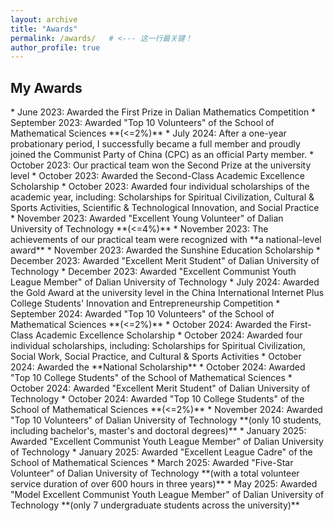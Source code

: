 ```yaml
---
layout: archive
title: "Awards"
permalink: /awards/   # <--- 这一行最关键！
author_profile: true
---
```


<h2>My Awards</h2>
* June 2023: Awarded the First Prize in Dalian Mathematics Competition
* September 2023: Awarded "Top 10 Volunteers" of the School of Mathematical Sciences **(<=2%)**
* July 2024: After a one-year probationary period, I successfully became a full member and proudly joined the Communist Party of China (CPC) as an official Party member.
* October 2023: Our practical team won the Second Prize at the university level
* October 2023: Awarded the Second-Class Academic Excellence Scholarship
* October 2023: Awarded four individual scholarships of the academic year, including: Scholarships for Spiritual Civilization, Cultural & Sports Activities, Scientific & Technological Innovation, and Social Practice
* November 2023: Awarded "Excellent Young Volunteer" of Dalian University of Technology **(<=4%)**
* November 2023: The achievements of our practical team were recognized with **a national-level award**
* November 2023: Awarded the Sunshine Education Scholarship
* December 2023: Awarded "Excellent Merit Student" of Dalian University of Technology
* December 2023: Awarded "Excellent Communist Youth League Member" of Dalian University of Technology
* July 2024: Awarded the Gold Award at the university level in the China International Internet Plus College Students' Innovation and Entrepreneurship Competition
* September 2024: Awarded "Top 10 Volunteers" of the School of Mathematical Sciences **(<=2%)**
* October 2024: Awarded the First-Class Academic Excellence Scholarship
* October 2024: Awarded four individual scholarships, including: Scholarships for Spiritual Civilization, Social Work, Social Practice, and Cultural & Sports Activities
* October 2024: Awarded the **National Scholarship**
* October 2024: Awarded "Top 10 College Students" of the School of Mathematical Sciences
* October 2024: Awarded "Excellent Merit Student" of Dalian University of Technology
* October 2024: Awarded "Top 10 College Students" of the School of Mathematical Sciences **(<=2%)**
* November 2024: Awarded "Top 10 Volunteers" of Dalian University of Technology **(only 10 students, including bachelor's, master's and doctoral degrees)**
* January 2025: Awarded "Excellent Communist Youth League Member" of Dalian University of Technology
* January 2025: Awarded "Excellent League Cadre" of the School of Mathematical Sciences
* March 2025: Awarded "Five-Star Volunteer" of Dalian University of Technology **(with a total volunteer service duration of over 600 hours in three years)**
* May 2025: Awarded "Model Excellent Communist Youth League Member" of Dalian University of Technology **(only 7 undergraduate students across the university)**
